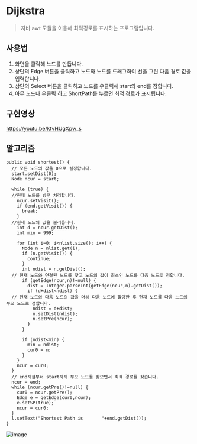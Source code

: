 # Dijkstra
> 자바 awt 모듈을 이용해 최적경로를 표시하는 프로그램입니다.

## 사용법
1. 화면을 클릭해 노드를 만듭니다.
2. 상단의 Edge 버튼을 클릭하고 노드와 노드를 드래그하여 선을 그린 다음 경로 값을 입력합니다.
3. 상단의 Select 버튼을 클릭하고 노드를 우클릭해 start와 end를 정합니다.
4. 아무 노드나 우클릭 하고 ShortPath를 누르면 최적 경로가 표시됩니다.

## 구현영상
https://youtu.be/ktvHUgXpw_s

## 알고리즘
```
public void shortest() {
  // 모든 노드의 값을 0으로 설정합니다.
  start.setDist(0);
  Node ncur = start;
  
  while (true) {
  //현재 노드를 방문 처리합니다.
    ncur.setVisit();
    if (end.getVisit()) {
      break;
    }
  //현재 노드의 값을 불러옵니다.
    int d = ncur.getDist();
    int min = 999;
  
    for (int i=0; i<nlist.size(); i++) {
      Node n = nlist.get(i);
      if (n.getVisit()) {
        continue;
      }
      int ndist = n.getDist();
  // 현재 노드와 연결된 노드를 찾고 노드의 값이 최소인 노드를 다음 노드로 정합니다.
      if (getEdge(ncur,n)!=null) {
        dist = Integer.parseInt(getEdge(ncur,n).getDist());
        if (d+dist<ndist) {
  // 현재 노드와 다음 노드의 값을 더해 다음 노드에 할당한 후 현재 노드를 다음 노드의 부모 노드로 정합니다.
          ndist = d+dist;
          n.setDist(ndist);
          n.setPre(ncur);
        }
      }

      if (ndist<min) {
        min = ndist;
        cur0 = n;
      }
    }
    ncur = cur0;
  }
  // end지점부터 start까지 부모 노드를 찾으면서 최적 경로를 찾습니다.
  ncur = end;
  while (ncur.getPre()!=null) {
    cur0 = ncur.getPre();
    Edge e = getEdge(cur0,ncur);
    e.setSP(true);
    ncur = cur0;
  }
  l.setText("Shortest Path is       "+end.getDist());
}
```
![image](https://user-images.githubusercontent.com/87593382/142573802-5e486b26-2103-46c8-83a8-f376a625a807.png)
